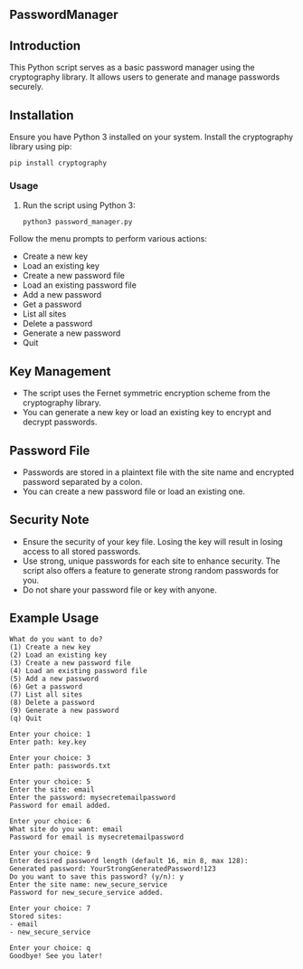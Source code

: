 ## PasswordManager

## Introduction
This Python script serves as a basic password manager using the cryptography library. It allows users to generate and manage passwords securely.

## Installation
Ensure you have Python 3 installed on your system. Install the cryptography library using pip:

    pip install cryptography

### Usage
1. Run the script using Python 3:

       python3 password_manager.py

Follow the menu prompts to perform various actions:

- Create a new key
- Load an existing key
- Create a new password file
- Load an existing password file
- Add a new password
- Get a password
- List all sites
- Delete a password
- Generate a new password
- Quit

## Key Management
- The script uses the Fernet symmetric encryption scheme from the cryptography library.
- You can generate a new key or load an existing key to encrypt and decrypt passwords.

## Password File
- Passwords are stored in a plaintext file with the site name and encrypted password separated by a colon.
- You can create a new password file or load an existing one.

## Security Note
- Ensure the security of your key file. Losing the key will result in losing access to all stored passwords.
- Use strong, unique passwords for each site to enhance security. The script also offers a feature to generate strong random passwords for you.
- Do not share your password file or key with anyone.

## Example Usage
    What do you want to do?
    (1) Create a new key
    (2) Load an existing key
    (3) Create a new password file
    (4) Load an existing password file
    (5) Add a new password
    (6) Get a password
    (7) List all sites
    (8) Delete a password
    (9) Generate a new password
    (q) Quit
    
    Enter your choice: 1
    Enter path: key.key
    
    Enter your choice: 3
    Enter path: passwords.txt
    
    Enter your choice: 5
    Enter the site: email
    Enter the password: mysecretemailpassword
    Password for email added.

    Enter your choice: 6
    What site do you want: email
    Password for email is mysecretemailpassword

    Enter your choice: 9
    Enter desired password length (default 16, min 8, max 128):
    Generated password: YourStrongGeneratedPassword!123
    Do you want to save this password? (y/n): y
    Enter the site name: new_secure_service
    Password for new_secure_service added.

    Enter your choice: 7
    Stored sites:
    - email
    - new_secure_service
    
    Enter your choice: q
    Goodbye! See you later!
